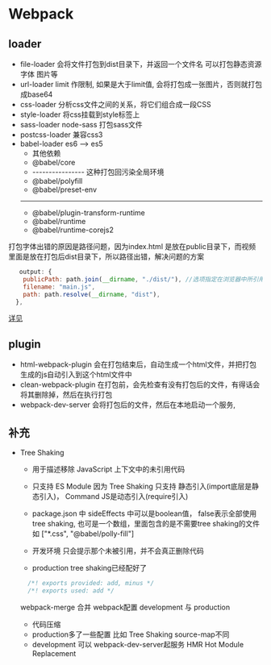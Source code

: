 
# Webpack

## loader

- file-loader 会将文件打包到dist目录下，并返回一个文件名  可以打包静态资源  字体 图片等
- url-loader limit 作限制, 如果是大于limit值, 会将打包成一张图片，否则就打包成base64
- css-loader 分析css文件之间的关系，将它们组合成一段CSS
- style-loader 将css挂载到style标签上
- sass-loader node-sass 打包sass文件
- postcss-loader 兼容css3
- babel-loader es6 --> es5
  - 其他依赖
  - @babel/core
  - ---------------- 这种打包回污染全局环境
  - @babel/polyfill  
  - @babel/preset-env
  - ----------------
  - @babel/plugin-transform-runtime
  - @babel/runtime
  - @babel/runtime-corejs2

打包字体出错的原因是路径问题，因为index.html 是放在public目录下，而视频里面是放在打包后dist目录下，所以路径出错，解决问题的方案

``` js
   output: {
    publicPath: path.join(__dirname, "./dist/"), //选项指定在浏览器中所引用的「此输出目录对应的公开 URL」 默认 index.html路径
    filename: "main.js",
    path: path.resolve(__dirname, "dist"),
  },
```

[详见](https://webpack.docschina.org/configuration/output/#outputpublicpath)

## plugin

- html-webpack-plugin 会在打包结束后，自动生成一个html文件，并把打包生成的js自动引入到这个html文件中
- clean-webpack-plugin 在打包前，会先检查有没有打包后的文件，有得话会将其删除掉，然后在执行打包
- webpack-dev-server 会将打包后的文件，然后在本地启动一个服务,

## 补充

- Tree Shaking

  - 用于描述移除 JavaScript 上下文中的未引用代码
  - 只支持 ES Module 因为 Tree Shaking 只支持 静态引入(import底层是静态引入)， Command JS是动态引入(require引入)

  - package.json 中 sideEffects 中可以是boolean值， false表示全部使用tree shaking, 也可是一个数组，里面包含的是不需要tree shaking的文件 如 ["*.css", "@babel/polly-fill"]
  
  - 开发环境 只会提示那个未被引用，并不会真正删除代码
  - production tree shaking已经配好了

  ``` js
    /*! exports provided: add, minus */
    /*! exports used: add */
  ```

  webpack-merge 合并 webpack配置
  development 与 production

  - 代码压缩
  - production多了一些配置 比如 Tree Shaking source-map不同
  - development 可以 webpack-dev-server起服务 HMR Hot Module Replacement
